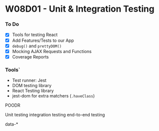 # W08D01 - Unit & Integration Testing

### To Do
- [x] Tools for testing React
- [x] Add Features/Tests to our App
- [x] `debug()` and `prettyDOM()`
- [x] Mocking AJAX Requests and Functions
- [x] Coverage Reports

### Tools`
* Test runner: Jest
* DOM testing library
* React Testing library
* jest-dom for extra matchers (`.haveClass`)


POODR


Unit testing     integration testing    end-to-end testing

data-*



